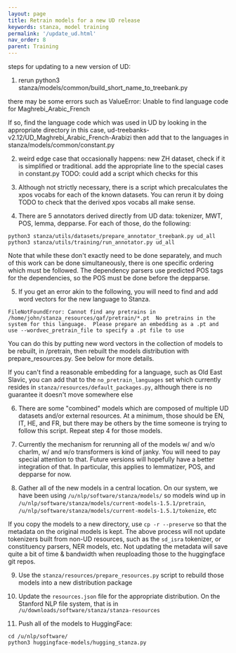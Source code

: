 ```yaml
---
layout: page
title: Retrain models for a new UD release
keywords: stanza, model training
permalink: '/update_ud.html'
nav_order: 8
parent: Training
---
```



steps for updating to a new version of UD:

1) rerun python3 stanza/models/common/build_short_name_to_treebank.py

there may be some errors such as
ValueError: Unable to find language code for Maghrebi_Arabic_French

If so, find the language code which was used in UD by looking in the appropriate directory
in this case, ud-treebanks-v2.12/UD_Maghrebi_Arabic_French-Arabizi
then add that to the languages in stanza/models/common/constant.py

2) weird edge case that occasionally happens: new ZH dataset, check if it is simplified or traditional.
add the appropriate line to the special cases in constant.py
TODO: could add a script which checks for this

3) Although not strictly necessary, there is a script which
precalculates the xpos vocabs for each of the known datasets.  You can
rerun it by doing TODO to check that the derived xpos vocabs all make
sense.

4) There are 5 annotators derived directly from UD data: tokenizer, MWT, POS, lemma, depparse.  For each of those, do the following:
```
python3 stanza/utils/datasets/prepare_annotator_treebank.py ud_all
python3 stanza/utils/training/run_annotator.py ud_all
```

Note that while these don't exactly need to be done separately, and
much of this work can be done simultaneously, there is one specific
ordering which must be followed.  The dependency parsers use predicted
POS tags for the dependencies, so the POS must be done before the
depparse.

5) If you get an error akin to the following, you will need to find and add word vectors for the new language to Stanza.

```
FileNotFoundError: Cannot find any pretrains in /home/john/stanza_resources/qaf/pretrain/*.pt  No pretrains in the system for this language.  Please prepare an embedding as a .pt and use --wordvec_pretrain_file to specify a .pt file to use
```

You can do this by putting new word vectors in the collection of
models to be rebuilt, in <lang>/pretrain, then rebuilt the models
distribution with prepare_resources.py.  See below for more details.

If you can't find a reasonable embedding for a language, such as Old
East Slavic, you can add that to the `no_pretrain_languages` set which
currently resides in `stanza/resources/default_packages.py`, although
there is no guarantee it doesn't move somewhere else

6) There are some "combined" models which are composed of multiple UD
datasets and/or external resources.  At a minimum, those should be EN,
IT, HE, and FR, but there may be others by the time someone is trying
to follow this script.  Repeat step 4 for those models.

7) Currently the mechanism for rerunning all of the models w/ and w/o
charlm, w/ and w/o transformers is kind of janky.  You will need to
pay special attention to that.  Future versions will hopefully have a
better integration of that.  In particular, this applies to
lemmatizer, POS, and depparse for now.

8) Gather all of the new models in a central location.  On our system, we have been using
`/u/nlp/software/stanza/models/`
so models wind up in
`/u/nlp/software/stanza/models/current-models-1.5.1/pretrain`,
`/u/nlp/software/stanza/models/current-models-1.5.1/tokenize`, etc

If you copy the models to a new directory, use `cp -r --preserve` so
that the metadata on the original models is kept.  The above process
will not update tokenizers built from non-UD resources, such as the
`sd_isra` tokenizer, or constituency parsers, NER models, etc.  Not
updating the metadata will save quite a bit of time & bandwidth when
reuploading those to the huggingface git repos.

9) Use the `stanza/resources/prepare_resources.py` script to rebuild
those models into a new distribution package

10) Update the `resources.json` file for the appropriate distribution.
On the Stanford NLP file system, that is in
`/u/downloads/software/stanza/stanza-resources`

11) Push all of the models to HuggingFace:
```
cd /u/nlp/software/
python3 huggingface-models/hugging_stanza.py
```
